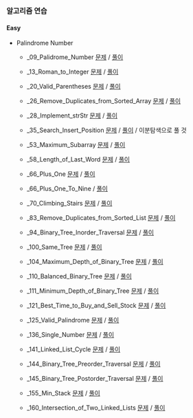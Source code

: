 
### 알고리즘 연습

#### Easy 

- Palindrome Number

    - _09_Palidrome_Number [문제](./resource/_09_Palidrome_Number.md) / [풀이](./src/_09_Palidrome_Number.ts)

    - _13_Roman_to_Integer [문제](./resource/_13_Roman_to_Integer.md) / [풀이](./src/_13_Roman_to_Integer.ts)

    - _20_Valid_Parentheses [문제](./resource/_20_Valid_Parentheses.md) / [풀이](./src/_20_Valid_Parentheses.ts)

    - _26_Remove_Duplicates_from_Sorted_Array [문제](./resource/_26_Remove_Duplicates_from_Sorted_Array.md) / [풀이](./src/_26_Remove_Duplicates_from_Sorted_Array.ts)

    - _28_Implement_strStr [문제](./resource/_28_Implement_strStr.md) / [풀이](./src/_28_Implement_strStr.ts)

    - _35_Search_Insert_Position [문제](./resource/_35_Search_Insert_Position.md) / [풀이](./src/_35_Search_Insert_Position.ts) / 이분탐색으로 풀 것

    - _53_Maximum_Subarray [문제](./resource/_53_Maximum_Subarray.md) / [풀이](./src/_53_Maximum_Subarray.ts)

    - _58_Length_of_Last_Word [문제](./resource/_58_Length_of_Last_Word.md) / [풀이](./src/_58_Length_of_Last_Word.ts)


    - _66_Plus_One [문제](./resource/_66_Plus_One.md) / [풀이](./src/_66_Plus_One.ts)

    - _66_Plus_One_To_Nine / [풀이](./src/_66_Plus_One_To_Nine.ts)

    - _70_Climbing_Stairs [문제](./resource/_70_Climbing_Stairs.md) / [풀이](./src/_70_Climbing_Stairs.ts)

    - _83_Remove_Duplicates_from_Sorted_List [문제](./resource/_83_Remove_Duplicates_from_Sorted_List.md) / [풀이](./src/_83_Remove_Duplicates_from_Sorted_List.ts)

    - _94_Binary_Tree_Inorder_Traversal [문제](./resource/_94_Binary_Tree_Inorder_Traversal.md) / [풀이](./src/_94_Binary_Tree_Inorder_Traversal.ts)

    - _100_Same_Tree [문제](./resource/_100_Same_Tree.md) / [풀이](./src/_100_Same_Tree.ts)

    - _104_Maximum_Depth_of_Binary_Tree [문제](./resource/_104_Maximum_Depth_of_Binary_Tree.md) / [풀이](./src/_104_Maximum_Depth_of_Binary_Tree.ts)

    - _110_Balanced_Binary_Tree [문제](./resource/_110_Balanced_Binary_Tree.md) / [풀이](./src/_110_Balanced_Binary_Tree.ts)

    - _111_Minimum_Depth_of_Binary_Tree [문제](./resource/_111_Minimum_Depth_of_Binary_Tree.md) / [풀이](./src/_111_Minimum_Depth_of_Binary_Tree.ts)

    - _121_Best_Time_to_Buy_and_Sell_Stock [문제](./resource/_121_Best_Time_to_Buy_and_Sell_Stock.md) / [풀이](./src/_121_Best_Time_to_Buy_and_Sell_Stock.ts)

    - _125_Valid_Palindrome [문제](./resource/_125_Valid_Palindrome.md) / [풀이](./src/_125_Valid_Palindrome.ts)

    - _136_Single_Number [문제](./resource/_136_Single_Number.md) / [풀이](./src/_136_Single_Number.ts)

    - _141_Linked_List_Cycle [문제](./resource/_141_Linked_List_Cycle.md) / [풀이](./src/_141_Linked_List_Cycle.ts)

    - _144_Binary_Tree_Preorder_Traversal [문제](./resource/_144_Binary_Tree_Preorder_Traversal.md) / [풀이](./src/_144_Binary_Tree_Preorder_Traversal.ts)

    - _145_Binary_Tree_Postorder_Traversal [문제](./resource/_145_Binary_Tree_Postorder_Traversal.md) / [풀이](./src/_145_Binary_Tree_Postorder_Traversal.ts)

    - _155_Min_Stack [문제](./resource/_155_Min_Stack.md) / [풀이](./src/_155_Min_Stack.ts)

    - _160_Intersection_of_Two_Linked_Lists [문제](./resource/_160_Intersection_of_Two_Linked_Lists.md) / [풀이](./src/_160_Intersection_of_Two_Linked_Lists.ts)
